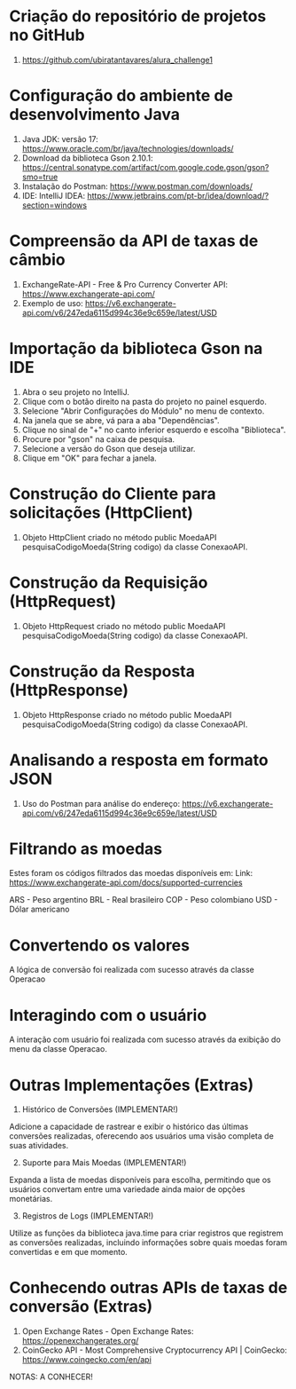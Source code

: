 # Criação do repositório de projetos no GitHub

1. <https://github.com/ubiratantavares/alura_challenge1>

# Configuração do ambiente de desenvolvimento Java 

1. Java JDK: versão 17: <https://www.oracle.com/br/java/technologies/downloads/>
2. Download da biblioteca Gson 2.10.1: <https://central.sonatype.com/artifact/com.google.code.gson/gson?smo=true>
3. Instalação do Postman: <https://www.postman.com/downloads/>
4. IDE: IntelliJ IDEA: <https://www.jetbrains.com/pt-br/idea/download/?section=windows>

# Compreensão da API de taxas de câmbio

1. ExchangeRate-API - Free & Pro Currency Converter API: <https://www.exchangerate-api.com/>
2. Exemplo de uso: <https://v6.exchangerate-api.com/v6/247eda6115d994c36e9c659e/latest/USD>

# Importação da biblioteca Gson na IDE

1. Abra o seu projeto no IntelliJ.
2. Clique com o botão direito na pasta do projeto no painel esquerdo.
3. Selecione "Abrir Configurações do Módulo" no menu de contexto.
3. Na janela que se abre, vá para a aba "Dependências".
4. Clique no sinal de "+" no canto inferior esquerdo e escolha "Biblioteca".
5. Procure por "gson" na caixa de pesquisa.
6. Selecione a versão do Gson que deseja utilizar.
7. Clique em "OK" para fechar a janela.

# Construção do Cliente para solicitações (HttpClient) 

1. Objeto HttpClient criado no método public MoedaAPI pesquisaCodigoMoeda(String codigo) da classe ConexaoAPI.


# Construção da Requisição (HttpRequest)

1. Objeto HttpRequest criado no método public MoedaAPI pesquisaCodigoMoeda(String codigo) da classe ConexaoAPI.

# Construção da Resposta (HttpResponse)

1. Objeto HttpResponse criado no método public MoedaAPI pesquisaCodigoMoeda(String codigo) da classe ConexaoAPI.

# Analisando a resposta em formato JSON

1. Uso do Postman para análise do endereço: <https://v6.exchangerate-api.com/v6/247eda6115d994c36e9c659e/latest/USD>

# Filtrando as moedas

Estes foram os códigos filtrados das moedas disponíveis em:
Link: <https://www.exchangerate-api.com/docs/supported-currencies>

ARS - Peso argentino
BRL - Real brasileiro
COP - Peso colombiano
USD - Dólar americano

# Convertendo os valores

A lógica de conversão foi realizada com sucesso através da classe Operacao

# Interagindo com o usuário

A interação com usuário foi realizada com sucesso através da exibição do menu da classe Operacao.

# Outras Implementações (Extras)

1. Histórico de Conversões (IMPLEMENTAR!)

Adicione a capacidade de rastrear e exibir o histórico das últimas conversões realizadas, 
oferecendo aos usuários uma visão completa de suas atividades.

2. Suporte para Mais Moedas (IMPLEMENTAR!)

Expanda a lista de moedas disponíveis para escolha, permitindo que os usuários
convertam entre uma variedade ainda maior de opções monetárias.

3. Registros de Logs (IMPLEMENTAR!)

Utilize as funções da biblioteca java.time para criar registros que registrem as conversões
realizadas, incluindo informações sobre quais moedas foram convertidas e em que momento.

# Conhecendo outras APIs de taxas de conversão (Extras)

1. Open Exchange Rates - Open Exchange Rates: <https://openexchangerates.org/>
2. CoinGecko API - Most Comprehensive Cryptocurrency API | CoinGecko: <https://www.coingecko.com/en/api>

NOTAS: A CONHECER!